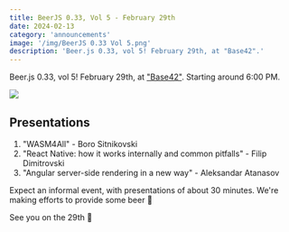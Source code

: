 ```yaml
---
title: BeerJS 0.33, Vol 5 - February 29th
date: 2024-02-13
category: 'announcements'
image: '/img/BeerJS 0.33 Vol 5.png'
description: 'Beer.js 0.33, vol 5! February 29th, at "Base42".'
---
```


Beer.js 0.33, vol 5! February 29th, at ["Base42"](https://base42.mk). Starting around 6:00 PM.

<img src="/img/BeerJS 0.33 Vol 5.png" />

## Presentations

1. "WASM4All" - Boro Sitnikovski
2. "React Native: how it works internally and common pitfalls" - Filip Dimitrovski
3. "Angular server-side rendering in a new way" - Aleksandar Atanasov

Expect an informal event, with presentations of about 30 minutes. We're making efforts to provide some beer 🍻

See you on the 29th 🍻
